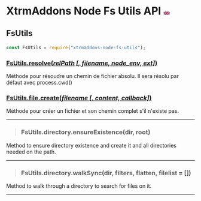 # XtrmAddons Node Fs Utils API [![en-GB](https://github.com/shim-sao/XtrmAddons-Batch/blob/master/MySQLBatchBackup/images/united-kingdom-flag-icon-16.png)](README.md)

## FsUtils

```js
const FsUtils = require("xtrmaddons-node-fs-utils");
```

### [FsUtils.resolve(_relPath [, filename, node_env, ext]_)](resolve.fr-FR.md)

Méthode pour résoudre un chemin de fichier absolu. Il sera résolu par défaut avec process.cwd()


### [FsUtils.file.create(_filename [, content, callback]_)](file/create.fr-FR.md)

Méthode pour créer un fichier et son chemin complet s'il n'existe pas.

---

>### FsUtils.directory.ensureExistence(dir, root)

Method to ensure directory existence and create it and all directories needed on the path.

---

>### FsUtils.directory.walkSync(dir, filters, flatten, filelist = [])

Method to walk through a directory to search for files on it.

---